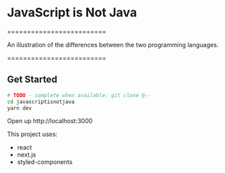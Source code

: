 # JavaScript is Not Java

=========================

An illustration of the differences between the two programming languages.

=========================

## Get Started

```bash
# TODO - complete when available: git clone @--
cd javascriptisnotjava
yarn dev
```

Open up http://localhost:3000

This project uses:

- react
- next.js
- styled-components

